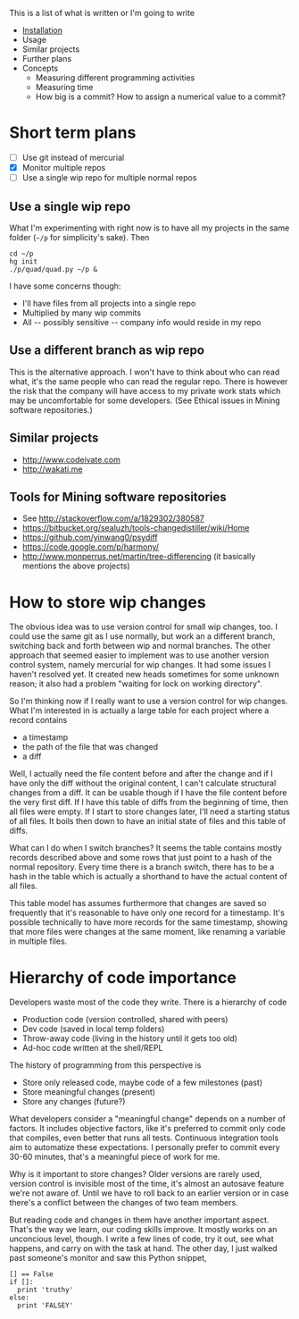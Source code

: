 This is a list of what is written or I'm going to write

  - [Installation](..#install)
  - Usage
  - Similar projects
  - Further plans
  - Concepts
    - Measuring different programming activities
    - Measuring time
    - How big is a commit?  How to assign a numerical value to a commit?

# Short term plans

  - [ ] Use git instead of mercurial
  - [X] Monitor multiple repos
  - [ ] Use a single wip repo for multiple normal repos

## Use a single wip repo

What I'm experimenting with right now is to have all my projects in the
same folder (`~/p` for simplicity's sake).  Then

    cd ~/p
    hg init
    ./p/quad/quad.py ~/p &

I have some concerns though:
  
  - I'll have files from all projects into a single repo
  - Multiplied by many wip commits
  - All -- possibly sensitive -- company info would reside in my repo

## Use a different branch as wip repo

This is the alternative approach.  I won't have to think about who can
read what, it's the same people who can read the regular repo.  There is
however the risk that the company will have access to my private work
stats which may be uncomfortable for some developers.  (See Ethical
issues in Mining software repositories.)

## Similar projects

  - http://www.codeivate.com
  - http://wakati.me

## Tools for Mining software repositories

  - See http://stackoverflow.com/a/1829302/380587
  - https://bitbucket.org/sealuzh/tools-changedistiller/wiki/Home
  - https://github.com/yinwang0/psydiff
  - https://code.google.com/p/harmony/
  - http://www.monperrus.net/martin/tree-differencing (it basically
    mentions the above projects)

# How to store wip changes

The obvious idea was to use version control for small wip changes, too.
I could use the same git as I use normally, but work an a different
branch, switching back and forth between wip and normal branches.  The
other approach that seemed easier to implement was to use another
version control system, namely mercurial for wip changes.  It had some
issues I haven't resolved yet.  It created new heads sometimes for some
unknown reason; it also had a problem "waiting for lock on working
directory".

So I'm thinking now if I really want to use a version control for wip
changes.  What I'm interested in is actually a large table for each
project where a record contains

  - a timestamp
  - the path of the file that was changed
  - a diff

Well, I actually need the file content before and after the change and
if I have only the diff without the original content, I can't calculate
structural changes from a diff.  It can be usable though if I have the
file content before the very first diff.  If I have this table of diffs
from the beginning of time, then all files were empty.  If I start
to store changes later, I'll need a starting status of all files.  It
boils then down to have an initial state of files and this table of
diffs.

What can I do when I switch branches?  It seems the table contains
mostly records described above and some rows that just point to a hash
of the normal repository.  Every time there is a branch switch, there
has to be a hash in the table which is actually a shorthand to have the
actual content of all files.

This table model has assumes furthermore that changes are saved so
frequently that it's reasonable to have only one record for a timestamp.
It's possible technically to have more records for the same timestamp,
showing that more files were changes at the same moment, like renaming a
variable in multiple files.

# Hierarchy of code importance

Developers waste most of the code they write.  There is a hierarchy of
code

  - Production code (version controlled, shared with peers)
  - Dev code (saved in local temp folders)
  - Throw-away code (living in the history until it gets too old)
  - Ad-hoc code written at the shell/REPL

The history of programming from this perspective is

  - Store only released code, maybe code of a few milestones (past)
  - Store meaningful changes (present)
  - Store any changes (future?)

What developers consider a "meaningful change" depends on a number of
factors.  It includes objective factors, like it's preferred to commit
only code that compiles, even better that runs all tests.  Continuous
integration tools aim to automatize these expectations.  I personally
prefer to commit every 30-60 minutes, that's a meaningful piece of work
for me.

Why is it important to store changes?  Older versions are rarely used,
version control is invisible most of the time, it's almost an autosave
feature we're not aware of.  Until we have to roll back to an earlier
version or in case there's a conflict between the changes of two team
members.

But reading code and changes in them have another important aspect.
That's the way we learn, our coding skills improve.  It mostly works on
an unconcious level, though.  I write a few lines of code, try it out,
see what happens, and carry on with the task at hand.  The other day, I
just walked past someone's monitor and saw this Python snippet,

    [] == False
    if []:
      print 'truthy'
    else:
      print 'FALSEY'

